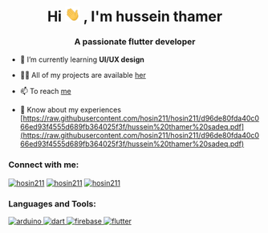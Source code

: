 <h1 align="center">Hi  <img src="https://github.com/hosin211/hosin211/raw/main/wave.gif" width="30px">
 , I'm hussein thamer</h1>
<h3 align="center">A passionate flutter developer</h3>

- 🌱 I’m currently learning **UI/UX design**

- 👨‍💻 All of my projects are available  [her](https://github.com/hosin211?tab=repositories)

- 📫 To reach [me](mailto:hussinthamer@gmail.com?)



- 📄 Know about my experiences [https://raw.githubusercontent.com/hosin211/hosin211/d96de80fda40c066ed93f4555d689fb364025f3f/hussein%20thamer%20sadeq.pdf](https://raw.githubusercontent.com/hosin211/hosin211/d96de80fda40c066ed93f4555d689fb364025f3f/hussein%20thamer%20sadeq.pdf)

<h3 align="left">Connect with me:</h3>
<p align="left">
<a href="https://twitter.com/hosin211" target="blank"><img align="center" src="https://raw.githubusercontent.com/rahuldkjain/github-profile-readme-generator/master/src/images/icons/Social/twitter.svg" alt="hosin211" height="30" width="40" /></a>
<a href="https://fb.com/hosin211" target="blank"><img align="center" src="https://raw.githubusercontent.com/rahuldkjain/github-profile-readme-generator/master/src/images/icons/Social/facebook.svg" alt="hosin211" height="30" width="40" /></a>
<a href="https://instagram.com/hosin211" target="blank"><img align="center" src="https://raw.githubusercontent.com/rahuldkjain/github-profile-readme-generator/master/src/images/icons/Social/instagram.svg" alt="hosin211" height="30" width="40" /></a>
</p>

<h3 align="left">Languages and Tools:</h3>
<p align="left"> <a href="https://www.arduino.cc/" target="_blank"> <img src="https://cdn.worldvectorlogo.com/logos/arduino-1.svg" alt="arduino" width="40" height="40"/> </a> <a href="https://dart.dev" target="_blank"> <img src="https://www.vectorlogo.zone/logos/dartlang/dartlang-icon.svg" alt="dart" width="40" height="40"/> </a> <a href="https://firebase.google.com/" target="_blank"> <img src="https://www.vectorlogo.zone/logos/firebase/firebase-icon.svg" alt="firebase" width="40" height="40"/> </a> <a href="https://flutter.dev" target="_blank"> <img src="https://www.vectorlogo.zone/logos/flutterio/flutterio-icon.svg" alt="flutter" width="40" height="40"/> </a> </p>

